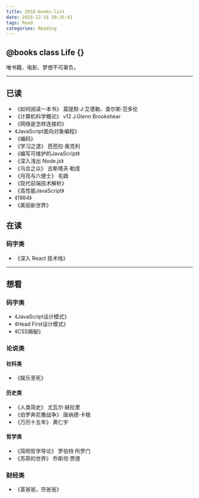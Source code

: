 ```yaml
---
title: 2018-books-list
date: 2018-12-31 20:35:41
tags: Read
categories: Reading
---
```


## @books class Life {}
唯书籍、电影、梦想不可辜负。
<!-- more -->

***

## 已读
- 《如何阅读一本书》 莫提默·J·艾德勒、查尔斯·范多伦
- 《计算机科学概论》 v12 J.Glenn Brookshear
- 《网络是怎样连接的》
- 《JavaScript面向对象编程》
- 《编码》
- 《学习之道》 芭芭拉·奥克利
- 《编写可维护的JavaScript》
- 《深入浅出 Node.js》
- 《乌合之众》 古斯塔夫·勒庞
- 《月亮与六便士》 毛姆
- 《现代前端技术解析》
- 《高性能JavaScript》
- 《1984》
- 《美丽新世界》

## 在读
### 码字类
- 《深入 React 技术栈》

***

## 想看
### 码字类
- 《JavaScript设计模式》
- 《Head First设计模式》
- 《CSS揭秘》

### 论说类
#### 社科类
- 《娱乐至死》

#### 历史类
- 《人类简史》 尤瓦尔·赫拉里
- 《伯罗奔尼撒战争》 唐纳德·卡根
- 《万历十五年》 黄仁宇

#### 哲学类
- 《简明哲学导论》 罗伯特·所罗门
- 《苏菲的世界》 乔斯坦·贾德

### 财经类
- 《富爸爸，穷爸爸》
